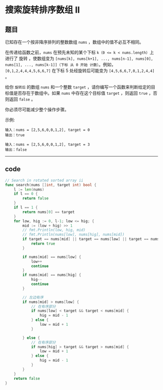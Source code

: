 # 搜索旋转排序数组 II

## 题目

已知存在一个按非降序排列的整数数组 `nums` ，数组中的值不必互不相同。

在传递给函数之前，`nums` 在预先未知的某个下标 `k（0 <= k < nums.length）`上进行了 旋转 ，使数组变为 `[nums[k], nums[k+1], ..., nums[n-1], nums[0], nums[1], ..., nums[k-1]]（下标 从 0 开始 计数）`。例如， `[0,1,2,4,4,4,5,6,6,7]` 在下标 5 处经旋转后可能变为 `[4,5,6,6,7,0,1,2,4,4]` 。

给你 `旋转后` 的数组 `nums` 和一个整数 `target` ，请你编写一个函数来判断给定的目标值是否存在于数组中。如果 `nums` 中存在这个目标值 `target` ，则返回 `true` ，否则返回 `false` 。

你必须尽可能减少整个操作步骤。

示例:

```text
输入：nums = [2,5,6,0,0,1,2], target = 0
输出：true

输入：nums = [2,5,6,0,0,1,2], target = 3
输出：false
```

---

## code

```go
// Search in rotated sorted array ii
func search(nums []int, target int) bool {
	l := len(nums)
	if l == 0 {
		return false
	}
	if l == 1 {
		return nums[0] == target
	}
	for low, hig := 0, l-1; low <= hig; {
		mid := (low + hig) >> 1
		// fmt.Println(low, hig, mid)
		// fmt.Println(nums[low], nums[hig], nums[mid])
		if target == nums[mid] || target == nums[low] || target == nums[hig] {
			return true
		}

		if nums[mid] == nums[low] {
			low++
			continue
		}
		if nums[mid] == nums[hig] {
			hig--
			continue
		}

		// 左边有序
		if nums[mid] > nums[low] {
			// 在有序部分
			if nums[low] < target && target < nums[mid] {
				hig = mid - 1
			} else {
				low = mid + 1
			}

		} else {
			// 在有序部分
			if nums[hig] > target && target > nums[mid] {
				low = mid + 1
			} else {
				hig = mid - 1
			}
		}
	}
	return false
}
```
